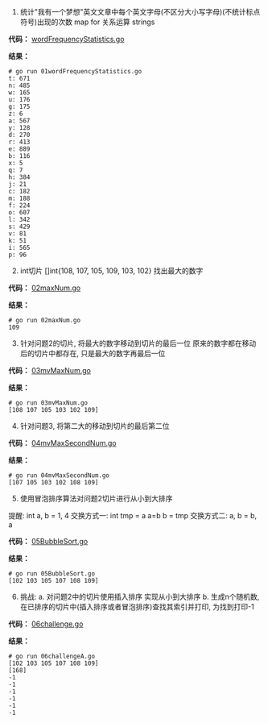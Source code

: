 1. 统计"我有一个梦想"英文文章中每个英文字母(不区分大小写字母)(不统计标点符号)出现的次数
    map
    for
    关系运算
    strings

**代码：**
[wordFrequencyStatistics.go](./01wordFrequencyStatistics.go)

**结果：**
```
# go run 01wordFrequencyStatistics.go 
t: 671
n: 485
w: 165
u: 176
g: 175
z: 6
a: 567
y: 128
d: 270
r: 413
e: 889
b: 116
x: 5
q: 7
h: 384
j: 21
c: 182
m: 188
f: 224
o: 607
l: 342
s: 429
v: 81
k: 51
i: 565
p: 96
```

2. int切片 []int{108, 107, 105, 109, 103, 102}
    找出最大的数字

**代码：**
[02maxNum.go](./02maxNum.go)

**结果：**
```
# go run 02maxNum.go  
109
```

3. 针对问题2的切片, 将最大的数字移动到切片的最后一位
    原来的数字都在移动后的切片中都存在, 只是最大的数字再最后一位

**代码：**
[03mvMaxNum.go](./03mvMaxNum.go)

**结果：**
```
# go run 03mvMaxNum.go
[108 107 105 103 102 109]
```

4. 针对问题3, 将第二大的移动到切片的最后第二位

**代码：**
[04mvMaxSecondNum.go](./04mvMaxSecondNum.go)

**结果：**
```
# go run 04mvMaxSecondNum.go
[107 105 103 102 108 109]
```

5. 使用冒泡排序算法对问题2切片进行从小到大排序

提醒:
    int a, b = 1, 4
    交换方式一:
    int tmp = a
    a=b
    b = tmp
    交换方式二:
    a, b = b, a

**代码：**
[05BubbleSort.go](./05BubbleSort.go)

**结果：**
```
# go run 05BubbleSort.go
[102 103 105 107 108 109]
```

6. 挑战:
    a. 对问题2中的切片使用插入排序 实现从小到大排序
    b. 生成n个随机数, 在已排序的切片中(插入排序或者冒泡排序)查找其索引并打印, 为找到打印-1

**代码：**
[06challenge.go](./06challenge.go)

**结果：**
```
# go run 06challengeA.go
[102 103 105 107 108 109]
[168]
-1
-1
-1
-1
-1
-1
```